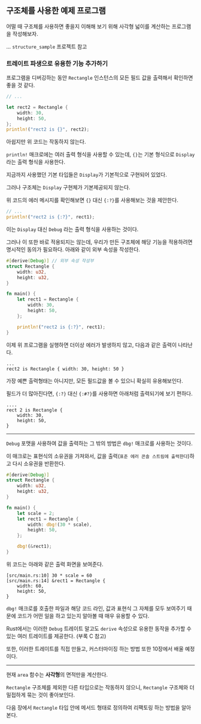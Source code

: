 ## 구조체를 사용한 예제 프로그램

어떨 때 구조체를 사용하면 좋을지 이해해 보기 위해 사각형 넓이를 계산하는 프로그램을 작성해보자.

... `structure_sample` 프로젝트 참고

### 트레이트 파생으로 유용한 기능 추가하기

프로그램을 디버깅하는 동안 `Rectangle` 인스턴스의 모든 필드 값을 출력해서 확인하면 좋을 것 같다.

```rust
// ...

let rect2 = Rectangle {
    width: 30,
    height: 50,
};
println!("rect2 is {}", rect2);
```

아쉽지만 위 코드는 작동하지 않는다.

`println!` 매크로에는 여러 출력 형식을 사용할 수 있는데, `{}`는 기본 형식으로 `Display`라는 출력 형식을 사용한다.

지금까지 사용했던 기본 타입들은 `Display`가 기본적으로 구현되어 있었다.

그러나 구조체는 `Display` 구현체가 기본제공되지 않는다.

위 코드의 에러 메시지를 확인해보면 `{}` 대신 `{:?}`를 사용해보는 것을 제안한다.

```rust
// ...
println!("rect2 is {:?}", rect1);
```

이는 `Display` 대신 `Debug` 라는 출력 형식을 사용하는 것이다.

그러나 이 또한 바로 적용되지는 않는데, 우리가 만든 구조체에 해당 기능을 적용하려면 명시적인 동의가 필요하다. 아래와 같이 외부 속성을 작성한다.

```rust
#[derive(Debug)] // 외부 속성 작성부
struct Rectangle {
    width: u32,
    height: u32,
}

fn main() {
    let rect1 = Rectangle {
        width: 30,
        height: 50,
    };

    println!("rect2 is {:?}", rect1);
}
```

이제 위 프로그램을 실행하면 더이상 에러가 발생하지 않고, 다음과 같은 출력이 나타난다.

```
...
rect2 is Rectangle { width: 30, height: 50 }
```

가장 예쁜 출력형태는 아니지만, 모든 필드값을 볼 수 있으니 확실히 유용해보인다.

필드가 더 많아진다면, `{:?}` 대신 `{:#?}`를 사용하면 아래처럼 출력되기에 보기 편하다.

```
....
rect 2 is Rectangle {
    width: 30,
    height: 50,
}
```

---

`Debug` 포맷을 사용하여 값을 출력하는 그 밖의 방법은 `dbg!` 매크로를 사용하는 것이다.

이 매크로는 표현식의 소유권을 가져와서, 값을 출력(`표준 에러 콘솔 스트림에 출력한다`)하고 다시 소유권을 반환한다.

```rust
#[derive(Debug)]
struct Rectangle {
    width: u32,
    height: u32,
}

fn main() {
    let scale = 2;
    let rect1 = Rectangle {
        width: dbg!(30 * scale),
        height: 50,
    };

    dbg!(&rect1);
}
```

위 코드는 아래와 같은 출력 화면을 보여준다.

```
[src/main.rs:10] 30 * scale = 60
[src/main.rs:14] &rect1 = Rectangle {
    width: 60,
    height: 50,
}
```

`dbg!` 매크로를 호출한 파일과 해당 코드 라인, 값과 표현식 그 자체를 모두 보여주기 때문에 코드가 어떤 일을 하고 있는지 알아볼 때 매우 유용할 수 있다.

Rust에서는 이러한 `Debug` 트레이트 말고도 `derive` 속성으로 유용한 동작을 추가할 수 있는 여러 트레이트를 제공한다. (부록 C 참고)

또한, 이러한 트레이트를 직접 만들고, 커스터마이징 하는 방법 또한 10장에서 배울 예정이다.

---

현재 `area` 함수는 <strong>사각형</strong>의 면적만을 계산한다.

`Rectangle` 구조체를 제외한 다른 타입으로는 작동하지 않으니, `Rectangle` 구조체와 더 밀접하게 묶는 것이 좋아보인다.

다음 장에서 `Rectangle` 타입 안에 메서드 형태로 정의하여 리팩토링 하는 방법을 알아본다.
